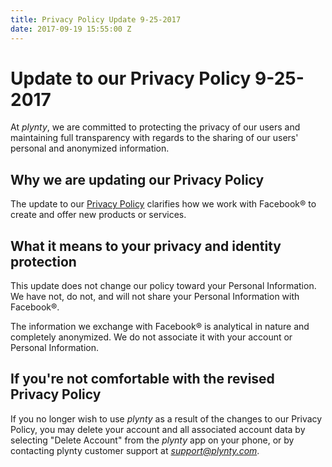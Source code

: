 ```yaml
---
title: Privacy Policy Update 9-25-2017
date: 2017-09-19 15:55:00 Z
---
```


# Update to our Privacy Policy 9-25-2017

At *plynty*, we are committed to protecting the privacy of our users and maintaining full transparency with regards to the sharing of our users' personal and anonymized information.


## Why we are updating our Privacy Policy

The update to our [Privacy Policy](https://plynty.com/privacy.html) clarifies how we work with Facebook® to create and offer new products or services.


## What it means to your privacy and identity protection

This update does not change our policy toward your Personal Information. We have not, do not, and will not share your Personal Information with Facebook®.

The information we exchange with Facebook® is analytical in nature and completely anonymized. We do not associate it with your account or Personal Information.


## If you're not comfortable with the revised Privacy Policy

If you no longer wish to use *plynty* as a result of the changes to our Privacy Policy, you may delete your account and all associated account data by selecting "Delete Account" from the *plynty* app on your phone, or by contacting plynty customer support at *[support@plynty.com](mailto:support@plynty.com)*.